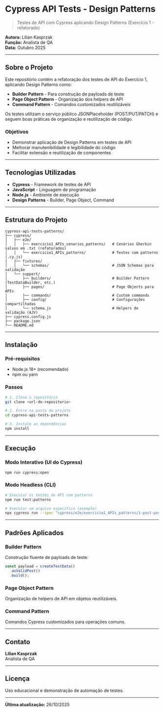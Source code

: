 # Cypress API Tests - Design Patterns

> Testes de API com Cypress aplicando Design Patterns (Exercício 1 - refatorado)

**Autora:** Lilian Kasprzak  
**Função:** Analista de QA  
**Data:** Outubro 2025

---

## Sobre o Projeto

Este repositório contém a refatoração dos testes de API do Exercício 1, aplicando Design Patterns como:
- **Builder Pattern** - Para construção de payloads de teste
- **Page Object Pattern** - Organização dos helpers de API
- **Command Pattern** - Comandos customizados reutilizáveis

Os testes utilizam o serviço público JSONPlaceholder (POST/PUT/PATCH) e seguem boas práticas de organização e reutilização de código.

### Objetivos
- Demonstrar aplicação de Design Patterns em testes de API
- Melhorar manutenibilidade e legibilidade do código
- Facilitar extensão e reutilização de componentes

---

## Tecnologias Utilizadas

- **Cypress** - Framework de testes de API
- **JavaScript** - Linguagem de programação
- **Node.js** - Ambiente de execução
- **Design Patterns** - Builder, Page Object, Command

---

## Estrutura do Projeto

```
cypress-api-tests-patterns/
├── cypress/
│   ├── e2e/
│   │   ├── exercicio1_APIs_cenarios_patterns/   # Cenários Gherkin salvos em .txt (refatorados)
│   │   └── exercicio1_APIs_patterns/            # Testes com patterns (.cy.js)
│   ├── fixtures/
│   │   └── schemas/                             # JSON Schemas para validação
│   └── support/
│       ├── builders/                            # Builder Pattern (TestDataBuilder, etc.)
│       ├── pages/                               # Page Objects para APIs
│       ├── commands/                            # Custom commands
│       ├── config/                              # Configurações compartilhadas
│       └── schema.js                            # Helpers de validação (AJV)
├── cypress.config.js
├── package.json
└── README.md
```

---

## Instalação

### Pré-requisitos
- Node.js 18+ (recomendado)
- npm ou yarn

### Passos

```bash
# 1. Clone o repositório
git clone <url-do-repositorio>

# 2. Entre na pasta do projeto
cd cypress-api-tests-patterns

# 3. Instale as dependências
npm install
```

---

## Execução

### Modo Interativo (UI do Cypress)
```bash
npm run cypress:open
```

### Modo Headless (CLI)
```bash
# Executar os testes de API com patterns
npm run test:patterns

# Executar um arquivo específico (exemplo)
npx cypress run --spec "cypress/e2e/exercicio1_APIs_patterns/1-post-posts.cy.js"
```

---

## Padrões Aplicados

### Builder Pattern
Construção fluente de payloads de teste:
```javascript
const payload = createTestData()
  .asValidPost()
  .build();
```

### Page Object Pattern
Organização de helpers de API em objetos reutilizáveis.

### Command Pattern
Comandos Cypress customizados para operações comuns.

---

## Contato

**Lilian Kasprzak**  
Analista de QA

---

## Licença

Uso educacional e demonstração de automação de testes.

---

**Última atualização:** 26/10/2025